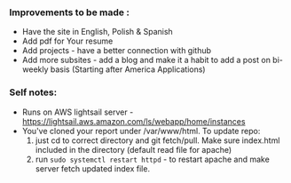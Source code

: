 ### Improvements to be made : 
* Have the site in English, Polish & Spanish
* Add pdf for Your resume 
* Add projects - have a better connection with github
* Add more subsites - add a blog and make it a habit to add a post on bi-weekly basis (Starting after America Applications)





### Self notes:
* Runs on AWS lightsail server - https://lightsail.aws.amazon.com/ls/webapp/home/instances
* You've cloned your report under /var/www/html. To update repo:
    1. just cd to correct directory and git fetch/pull. Make sure index.html included in the directory (default read file for apache)
    2. run `sudo systemctl restart httpd` - to restart apache and make server fetch updated index file.
